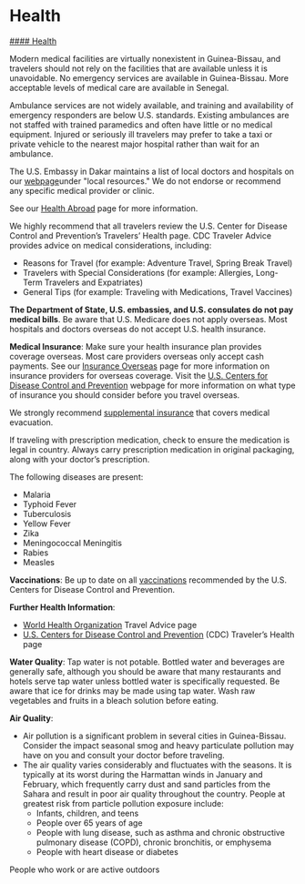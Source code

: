 # Health

[#### Health](javascript:void(0); "Health")

Modern medical facilities are virtually nonexistent in Guinea-Bissau, and travelers should not rely on the facilities that are available unless it is unavoidable. No emergency services are available in Guinea-Bissau. More acceptable levels of medical care are available in Senegal.

Ambulance services are not widely available, and training and availability of emergency responders are below U.S. standards. Existing ambulances are not staffed with trained paramedics and often have little or no medical equipment. Injured or seriously ill travelers may prefer to take a taxi or private vehicle to the nearest major hospital rather than wait for an ambulance.

The U.S. Embassy in Dakar maintains a list of local doctors and hospitals on our [webpage](https://sn.usembassy.gov/)under "local resources." We do not endorse or recommend any specific medical provider or clinic.

See our [Health Abroad](https://travel.state.gov/content/travel/en/international-travel/before-you-go/your-health-abroad.html) page for more information.

We highly recommend that all travelers review the U.S. Center for Disease Control and Prevention’s Travelers’ Health page. CDC Traveler Advice provides advice on medical considerations, including:

* Reasons for Travel (for example: Adventure Travel, Spring Break Travel)
* Travelers with Special Considerations (for example: Allergies, Long-Term Travelers and Expatriates)
* General Tips (for example: Traveling with Medications, Travel Vaccines)

**The Department of State, U.S. embassies, and U.S. consulates do not pay medical bills**. Be aware that U.S. Medicare does not apply overseas. Most hospitals and doctors overseas do not accept U.S. health insurance.

**Medical Insurance**: Make sure your health insurance plan provides coverage overseas. Most care providers overseas only accept cash payments. See our [Insurance Overseas](https://travel.state.gov/content/travel/en/international-travel/before-you-go/your-health-abroad/insurance-providers-overseas.html) page for more information on insurance providers for overseas coverage. Visit the [U.S. Centers for Disease Control and Prevention](https://wwwnc.cdc.gov/travel/page/insurance) webpage for more information on what type of insurance you should consider before you travel overseas.

We strongly recommend [supplemental insurance](http://travel.state.gov/content/passports/english/go/health/insurance-providers.html) that covers medical evacuation.

If traveling with prescription medication, check to ensure the medication is legal in country. Always carry prescription medication in original packaging, along with your doctor’s prescription.

The following diseases are present:

* Malaria
* Typhoid Fever
* Tuberculosis
* Yellow Fever
* Zika
* Meningococcal Meningitis
* Rabies
* Measles

**Vaccinations**: Be up to date on all [vaccinations](https://wwwnc.cdc.gov/travel/page/yellowbook-home) recommended by the U.S. Centers for Disease Control and Prevention.

**Further Health Information**:

* [World Health Organization](https://www.who.int/travel-advice) Travel Advice page
* [U.S. Centers for Disease Control and Prevention](https://wwwnc.cdc.gov/travel/destinations/list) (CDC) Traveler’s Health page

**Water Quality**: Tap water is not potable. Bottled water and beverages are generally safe, although you should be aware that many restaurants and hotels serve tap water unless bottled water is specifically requested. Be aware that ice for drinks may be made using tap water. Wash raw vegetables and fruits in a bleach solution before eating.

**Air Quality**:

* Air pollution is a significant problem in several cities in Guinea-Bissau. Consider the impact seasonal smog and heavy particulate pollution may have on you and consult your doctor before traveling.
* The air quality varies considerably and fluctuates with the seasons. It is typically at its worst during the Harmattan winds in January and February, which frequently carry dust and sand particles from the Sahara and result in poor air quality throughout the country. People at greatest risk from particle pollution exposure include:
  + Infants, children, and teens
  + People over 65 years of age
  + People with lung disease, such as asthma and chronic obstructive pulmonary disease (COPD), chronic bronchitis, or emphysema
  + People with heart disease or diabetes

People who work or are active outdoors